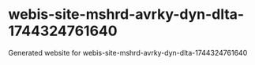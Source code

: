 # webis-site-mshrd-avrky-dyn-dlta-1744324761640
Generated website for webis-site-mshrd-avrky-dyn-dlta-1744324761640
